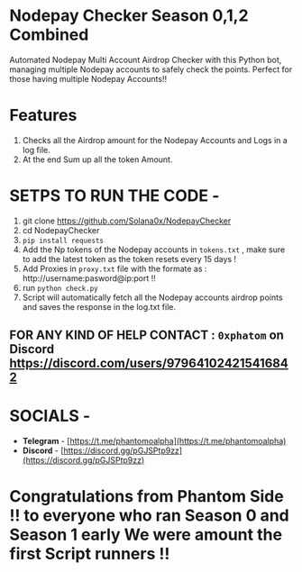 # Nodepay Checker Season 0,1,2 Combined

Automated Nodepay Multi Account Airdrop Checker with this Python bot, managing multiple Nodepay accounts to safely check the points. Perfect for those having multiple Nodepay Accounts!!

# Features

1. Checks all the Airdrop amount for the Nodepay Accounts and Logs in a log file.
2. At the end Sum up all the token Amount.

# SETPS TO RUN THE CODE -

1. git clone https://github.com/Solana0x/NodepayChecker
2. cd NodepayChecker
3. `pip install requests`
4. Add the Np tokens of the Nodepay accounts in `tokens.txt` , make sure to add the latest token as the token resets every 15 days !
5. Add Proxies in `proxy.txt` file with the formate as : http://username:pasword@ip:port !!
6. run `python check.py`
7. Script will automatically fetch all the Nodepay accounts airdrop points and saves the response in the log.txt file.

## FOR ANY KIND OF HELP CONTACT : ` 0xphatom ` on Discord  https://discord.com/users/979641024215416842

# SOCIALS -

- **Telegram** - [https://t.me/phantomoalpha](https://t.me/phantomoalpha)
- **Discord** - [https://discord.gg/pGJSPtp9zz](https://discord.gg/pGJSPtp9zz)

# Congratulations from Phantom Side !! to everyone who ran Season 0 and Season 1 early We were amount the first Script runners !!
